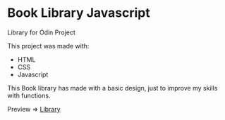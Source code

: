# Book Library Javascript
Library for Odin Project

This project was made with:
<ul>
  <li>HTML</li>
  <li>CSS</li>
  <li>Javascript</li>
</ul>

This Book library has made with a basic design, just to improve my skills with functions.

Preview => <span><a href="https://lippdev.github.io/library-odin/">Library</span>
